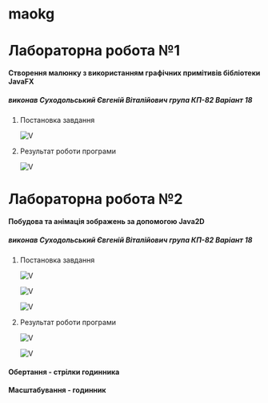 # maokg


# Лабораторна робота №1

**Створення малюнку з використанням графічних примітивів бібліотеки JavaFX**

##### виконав Суходольський Євгеній Віталійович група КП-82 Варіант 18

1. Постановка завдання

   ![V](https://res.cloudinary.com/nicereadcloud/image/upload/v1613225120/task_lrnsne.png)
   
2. Результат роботи програми

   ![V](https://res.cloudinary.com/nicereadcloud/image/upload/v1613225119/result_zhwxzd.png)
       

# Лабораторна робота №2

**Побудова та анімація зображень за допомогою Java2D**

##### виконав Суходольський Євгеній Віталійович група КП-82 Варіант 18

1. Постановка завдання

   ![V](https://res.cloudinary.com/nicereadcloud/image/upload/v1614190679/lab2/task1_ijltzc.png)
   
   ![V](https://res.cloudinary.com/nicereadcloud/image/upload/v1614190679/lab2/task2_llwpfn.png)
   
   ![V](https://res.cloudinary.com/nicereadcloud/image/upload/v1614190679/lab2/task3_pvw6ts.png)
   
2. Результат роботи програми

   ![V](https://res.cloudinary.com/nicereadcloud/image/upload/v1614190679/lab2/result1_rfwblm.png)
   
   ![V](https://res.cloudinary.com/nicereadcloud/image/upload/v1614190679/lab2/result2_fvlkjw.png)


#### Обертання - стрілки годинника
#### Масштабування - годинник